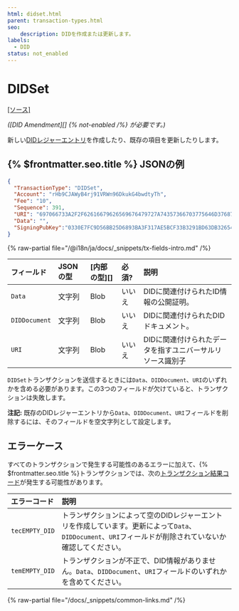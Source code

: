 ```yaml
---
html: didset.html
parent: transaction-types.html
seo:
    description: DIDを作成または更新します。
labels:
  - DID
status: not_enabled
---
```

# DIDSet

[[ソース]](https://github.com/XRPLF/rippled/blob/master/src/ripple/app/tx/impl/DID.cpp "ソース")

_([DID Amendment][] {% not-enabled /%} が必要です。)_

新しい[DIDレジャーエントリ](../../ledger-data/ledger-entry-types/did.md)を作成したり、既存の項目を更新したりします。


## {% $frontmatter.seo.title %} JSONの例

```json
{
  "TransactionType": "DIDSet",
  "Account": "rHb9CJAWyB4rj91VRWn96DkukG4bwdtyTh",
  "Fee": "10",
  "Sequence": 391,
  "URI": "697066733A2F2F62616679626569676479727A74357366703775646D37687537367568377932366E6634646675796C71616266336F636C67747179353566627A6469",
  "Data": "",
  "SigningPubKey":"0330E7FC9D56BB25D6893BA3F317AE5BCF33B3291BD63DB32654A313222F7FD020"
}
```

{% raw-partial file="/@i18n/ja/docs/_snippets/tx-fields-intro.md" /%}

| フィールド      | JSONの型 | [内部の型][] | 必須? | 説明 |
|:--------------|:---------|:-----------|:------|:----|
| `Data`        | 文字列    | Blob       | いいえ | DIDに関連付けられたID情報の公開証明。 |
| `DIDDocument` | 文字列    | Blob       | いいえ | DIDに関連付けられたDIDドキュメント。 |
| `URI`         | 文字列    | Blob       | いいえ | DIDに関連付けられたデータを指すユニバーサルリソース識別子 |

`DIDSet`トランザクションを送信するときには`Data`、`DIDDocument`、`URI`のいずれかを含める必要があります。この3つのフィールドが欠けていると、トランザクションは失敗します。

**注記:** 既存のDIDレジャーエントリから`Data`、`DIDDocument`、`URI`フィールドを削除するには、そのフィールドを空文字列として設定します。


## エラーケース

すべてのトランザクションで発生する可能性のあるエラーに加えて、{% $frontmatter.seo.title %}トランザクションでは、次の[トランザクション結果コード](../transaction-results/transaction-results.md)が発生する可能性があります。

| エラーコード          | 説明                                         |
|:--------------------|:---------------------------------------------|
| `tecEMPTY_DID`      | トランザクションによって空のDIDレジャーエントリを作成しています。更新によって`Data`、`DIDDocument`、`URI`フィールドが削除されていないか確認してください。 |
| `temEMPTY_DID`      | トランザクションが不正で、DID情報がありません。`Data`、`DIDDocument`、`URI`フィールドのいずれかを含めてください。 |

{% raw-partial file="/docs/_snippets/common-links.md" /%}
